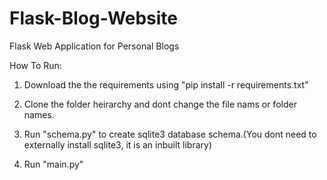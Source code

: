 # Flask-Blog-Website
Flask Web Application for Personal Blogs

How To Run:

1. Download the the requirements using "pip install -r requirements.txt"

2. Clone the folder heirarchy and dont change the file nams or folder names.

3. Run "schema.py" to create sqlite3 database schema.(You dont need to externally install sqlite3, it is an inbuilt library)

4. Run "main.py"
